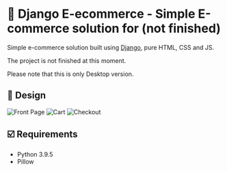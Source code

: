 # 📆 Django E-ecommerce - Simple E-commerce solution for (not finished)

Simple e-commerce solution built using [Django](https://www.djangoproject.com), pure HTML, CSS and JS.

The project is not finished at this moment.

Please note that this is only Desktop version.

## 📝 Design

![Front Page](https://bookee.cz/wp-content/uploads/2021/12/front-scaled.jpg)
![Cart](https://bookee.cz/wp-content/uploads/2021/12/cart.jpg)
![Checkout](https://bookee.cz/wp-content/uploads/2021/12/checkout.jpg)

## ☑️ Requirements

- Python 3.9.5
- Pillow
